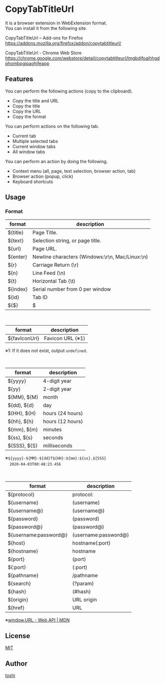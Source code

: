 ﻿CopyTabTitleUrl
===============

It is a browser extension in WebExtension format.  
You can install it from the following site.

CopyTabTitleUrl – Add-ons for Firefox  
https://addons.mozilla.org/firefox/addon/copytabtitleurl/

CopyTabTitleUrl - Chrome Web Store  
https://chrome.google.com/webstore/detail/copytabtitleurl/lmgbdjfoaihhgdphombpgjpaohjfeapp



## Features
You can perform the following actions (copy to the clipboard).
+ Copy the title and URL
+ Copy the title
+ Copy the URL
+ Copy the format

You can perform actions on the following tab.
+ Current tab
+ Multiple selected tabs
+ Current window tabs
+ All window tabs

You can perform an action by doing the following.
+ Context menu (all, page, text selection, browser action, tab)
+ Browser action (popup, click)
+ Keyboard shortcuts



## Usage
### Format
format    | description
---       | ---
${title}  | Page Title.
${text}   | Selection string, or page title.
${url}    | Page URL.
${enter}  | Newline characters (Windows:\r\n, Mac/Linux:\n)
${r}      | Carriage Return (\r)
${n}      | Line Feed (\n)
${t}      | Horizontal Tab (\t)
${index}  | Serial number from 0 per window
${id}     | Tab ID
${$}      | $

<br/>

format          | description
---             | ---
${favIconUrl}   | Favicon URL (※1)

※1: If it does not exist, output `undefined`.

<br/>

format          | description
---             | ---
${yyyy}         | 4-digit year
${yy}           | 2-digit year
${MM}, ${M}     | month
${dd}, ${d}     | day
${HH}, ${H}     | hours (24 hours)
${hh}, ${h}     | hours (12 hours)
${mm}, ${m}     | minutes
${ss}, ${s}     | seconds
${SSS}, ${S}    | milliseconds

※`${yyyy}-${MM}-${dd}T${HH}:${mm}:${ss}.${SSS}`  
　`2020-04-03T00:48:23.456`

<br/>

format          | description
---             | ---
${protocol}     | protocol:
${username}     | (username)
${username@}    | (username@)
${password}     | (password)
${password@}    | (password@)
${username:password@} | (username:password@)
${host}         | hostname(:port)
${hostname}     | hostname
${port}         | (port)
${:port}        | (:port)
${pathname}     | /pathname
${search}       | (?param)
${hash}         | (#hash)
${origin}       | URL origin
${href}         | URL

※[window.URL - Web API | MDN](https://developer.mozilla.org/docs/Web/API/URL)



## License
[MIT](https://github.com/k08045kk/CopyTabTitleUrl/blob/master/LICENSE)



## Author
[toshi](https://github.com/k08045kk)


